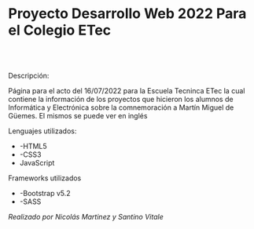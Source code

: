 # Proyecto Desarrollo Web 2022 Para el Colegio ETec 
<br>
<br>
<p>Descripción:</p>
<p>Página para el acto del 16/07/2022 para la Escuela Tecninca ETec la cual contiene la información de los proyectos que hicieron los alumnos de Informática y Electrónica sobre la comnemoración a Martín Miguel de Güemes. El mismos se puede ver en inglés</p>

<p>Lenguajes utilizados:</p>
<ul>
  <li>-HTML5</li>
  <li>-CSS3</li>
  <li>JavaScript</li>
</ul>

<p>Frameworks utilizados</p>
<ul>
  <li>-Bootstrap v5.2</li>
  <li>-SASS</li>
</ul>

*Realizado por Nicolás Martinez y Santino Vitale*
